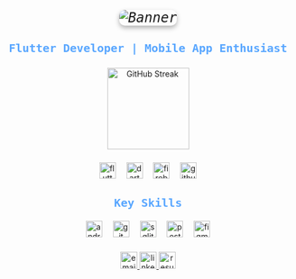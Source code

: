 <!-- Banner Image -->
<p align="center">
  <img src="https://media.giphy.com/media/3o6Zt8z37Xg4P0wx4I/giphy.gif" alt="Banner" style="border-radius: 10px; box-shadow: 0 4px 8px rgba(0,0,0,0.3); font-family: 'Source Code Pro', monospace; font-size: 24px; font-style: italic;" />
</p>

### 

<h3 align="center" style="font-family: 'Source Code Pro', monospace; font-size: 20px; color:#58a6ff;">Flutter Developer | Mobile App Enthusiast</h3>

### 

<div align="center">
  <img src="https://github-readme-streak-stats.herokuapp.com/?user=najeebnaju512&theme=dark&background=0d1117&border=58a6ff&stroke=58a6ff&ring=58a6ff&fire=58a6ff&currStreakNum=58a6ff&sideNums=58a6ff&currStreakLabel=c9d1d9&sideLabels=c9d1d9" height="145" alt="GitHub Streak" />
</div>

### 

<div align="center">
  <img src="https://cdn.jsdelivr.net/gh/devicons/devicon/icons/flutter/flutter-original.svg" height="29" alt="flutter logo" />
  <img width="11" />
  <img src="https://cdn.jsdelivr.net/gh/devicons/devicon/icons/dart/dart-original.svg" height="29" alt="dart logo" />
  <img width="11" />
  <img src="https://cdn.jsdelivr.net/gh/devicons/devicon/icons/firebase/firebase-plain.svg" height="29" alt="firebase logo" />
  <img width="11" />
  <img src="https://cdn.jsdelivr.net/gh/devicons/devicon/icons/github/github-original.svg" height="29" alt="github logo" />
</div>

### 

<!-- Key Skills Section -->
<h3 align="center" style="font-family: 'Source Code Pro', monospace; font-size: 20px; color:#58a6ff;">Key Skills</h3>
<div align="center">
  <img src="https://cdn.jsdelivr.net/gh/devicons/devicon/icons/android/android-plain.svg" height="29" alt="android logo" />
  <img width="11" />
  <img src="https://cdn.jsdelivr.net/gh/devicons/devicon/icons/git/git-original.svg" height="29" alt="git logo" />
  <img width="11" />
  <img src="https://cdn.jsdelivr.net/gh/devicons/devicon/icons/sqlite/sqlite-original.svg" height="29" alt="sqlite logo" />
  <img width="11" />
  <img src="https://cdn.jsdelivr.net/gh/devicons/devicon/icons/postgresql/postgresql-original.svg" height="29" alt="postgresql logo" />
  <img width="11" />
  <img src="https://cdn.jsdelivr.net/gh/devicons/devicon/icons/figma/figma-original.svg" height="29" alt="figma logo" />
</div>

### 

<div align="center">
  <a href="mailto:najeebnaju512@gmail.com" target="_blank">
    <img src="https://img.shields.io/static/v1?message=Email&logo=gmail&label=&color=0d1117&logoColor=58a6ff&style=for-the-badge" height="30" alt="email logo" />
  </a>
  <a href="https://www.linkedin.com/in/muhammednajeebay/" target="_blank">
    <img src="https://img.shields.io/static/v1?message=LinkedIn&logo=linkedin&label=&color=0d1117&logoColor=58a6ff&style=for-the-badge" height="30" alt="linkedin logo" />
  </a>
  <a href="https://drive.google.com/file/d/1oG1tXrj1Mct4_RQxjhygn3KDtUwlSjE2/view" target="_blank">
    <img src="https://img.shields.io/static/v1?message=Resume&logo=resume&label=&color=0d1117&logoColor=58a6ff&style=for-the-badge" height="30" alt="resume logo" />
  </a>
</div>
